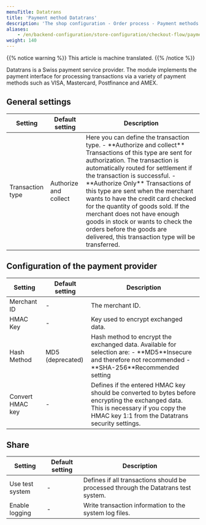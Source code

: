 ```yaml
---
menuTitle: Datatrans
title: 'Payment method Datatrans'
description: 'The shop configuration - Order process - Payment methods - Datatrans.'
aliases:
    - /en/backend-configuration/store-configuration/checkout-flow/payment-methods/payment-method-datatrans/
weight: 140
---
```


{{% notice warning %}}
This article is machine translated.
{{% /notice %}}

Datatrans is a Swiss payment service provider. The module implements the payment interface for processing transactions via a variety of payment methods such as VISA, Mastercard, Postfinance and AMEX.

## General settings

<table><thead><tr><th>Setting</th> <th>Default setting</th> <th>Description</th> </tr></thead><tbody><tr><td>Transaction type</td> <td>Authorize and collect</td> <td>Here you can define the transaction type. - **Authorize and collect** Transactions of this type are sent for authorization. The transaction is automatically routed for settlement if the transaction is successful.
- **Authorize Only** Transactions of this type are sent when the merchant wants to have the credit card checked for the quantity of goods sold. If the merchant does not have enough goods in stock or wants to check the orders before the goods are delivered, this transaction type will be transferred.
</td></tr></tbody></table>

## Configuration of the payment provider

<table><thead><tr><th>Setting</th> <th>Default setting</th> <th>Description</th> </tr></thead><tbody><tr><td>Merchant ID</td> <td>-</td> <td>The merchant ID.</td> </tr><tr><td>HMAC Key</td> <td>-</td> <td>Key used to encrypt exchanged data.</td> </tr><tr><td>Hash Method</td> <td>MD5 (deprecated)</td> <td>Hash method to encrypt the exchanged data. Available for selection are: - **MD5**Insecure and therefore not recommended
- **SHA-256**Recommended setting
</td> </tr><tr><td>Convert HMAC key</td> <td>-</td> <td>Defines if the entered HMAC key should be converted to bytes before encrypting the exchanged data. This is necessary if you copy the HMAC key 1:1 from the Datatrans security settings.</td></tr></tbody></table>

## Share

|     Setting     | Default setting |                                    Description                                     |
|-----------------|-----------------|------------------------------------------------------------------------------------|
| Use test system | -               | Defines if all transactions should be processed through the Datatrans test system. |
| Enable logging  | -               | Write transaction information to the system log files.                             |
